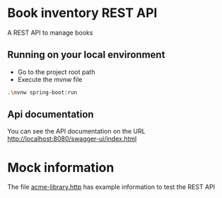 # Book inventory REST API
A REST API to manage books

## Running on your local environment
- Go to the project root path
- Execute the mvnw file

```bash
.\mvnw spring-boot:run
```
## Api documentation
You can see the API documentation on the URL [http://localhost:8080/swagger-ui/index.html](http://localhost:8080/swagger-ui/index.html)

# Mock information
The file [acme-library.http](acme-library.http) has example information to test the REST API